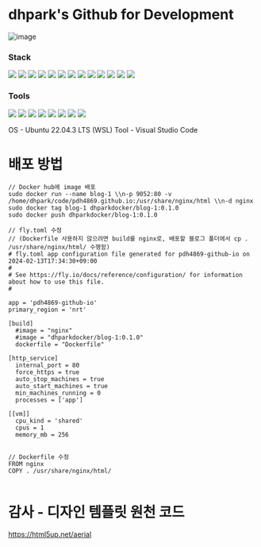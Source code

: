 # dhpark's Github for Development
![image](https://github.com/pdh4869/pdh4869.github.io/assets/76561901/7332fca7-ccbe-4420-bb50-5b58fbcf8d4b)

### Stack
<img src="https://img.shields.io/badge/Vue.js-35495E?style=flate&logo=vuedotjs&logoColor=4FC08D"/>
<img src="https://img.shields.io/badge/html5-E34F26?style=flat&logo=html5&logoColor=white"/> 
<img src="https://img.shields.io/badge/css-1572B6?style=flat&logo=css3&logoColor=white"/>
<img src="https://img.shields.io/badge/javascript-F7DF1E?style=flat&logo=javascript&logoColor=black"/>
<img src="https://img.shields.io/badge/Java-ED8B00?style=flat&logo=openjdk&logoColor=white"/>
<img src="https://img.shields.io/badge/spring-6DB33F?style=flat&logo=spring&logoColor=white"/>
<img src="https://img.shields.io/badge/springboot-6DB33F?style=flat&logo=springboot&logoColor=white"/>
<img src="https://img.shields.io/badge/mariaDB-003545?style=flat&logo=mariaDB&logoColor=white"/>
<img src="https://img.shields.io/badge/postgresql-4169e1?style=flat&logo=postgresql&logoColor=white"/>
<img src="https://img.shields.io/badge/linux-FCC624?style=flat&logo=linux&logoColor=black"/>
<img src="https://shields.io/badge/Windows--9cf?logo=Windows&style=social"/>
<img src="https://img.shields.io/badge/python-3776AB?style=flat&logo=python&logoColor=white"/>
<img src="https://img.shields.io/badge/Language-C?style=flat&logo=C&logoColor=white&color=%23A8B9CC"/>


### Tools
<img src="https://img.shields.io/badge/Visual%20Studio%20Code-007ACC?style=flat&logo=Visual%20Studio%20Code&logoColor=white"/>
<img src="https://img.shields.io/badge/Anaconda-44A833?style=flat&logo=Anaconda&logoColor=white"/>
<img src="https://img.shields.io/badge/Eclipse%20IDE-2C2255?style=flat&logo=Eclipse%20IDE&logoColor=white"/>
<img src="https://img.shields.io/badge/Git-F05032?style=flat&logo=git&logoColor=white"/>
<img src="https://img.shields.io/badge/GitHub-100000?style=flat&logo=github&logoColor=white"/>
<img src="https://img.shields.io/badge/Slack-4A154B?style=flat&logo=slack&logoColor=white"/>
<img src="https://img.shields.io/badge/Postman-FF6C37?style=flat&logo=Postman&logoColor=white"/>
<img src="https://img.shields.io/badge/Vmware-607078?style=flat&logo=Vmware&logoColor=white"/>


OS - Ubuntu 22.04.3 LTS (WSL)
Tool - Visual Studio Code

# 배포 방법
```
// Docker hub에 image 배포 
sudo docker run --name blog-1 \\n-p 9052:80 -v /home/dhpark/code/pdh4869.github.io:/usr/share/nginx/html \\n-d nginx
sudo docker tag blog-1 dhparkdocker/blog-1:0.1.0
sudo docker push dhparkdocker/blog-1:0.1.0

// fly.toml 수정
// (Dockerfile 사용하지 않으려면 build를 nginx로, 배포할 블로그 폴더에서 cp . /usr/share/nginx/html/ 수행함)
# fly.toml app configuration file generated for pdh4869-github-io on 2024-02-13T17:34:30+09:00
#
# See https://fly.io/docs/reference/configuration/ for information about how to use this file.
#

app = 'pdh4869-github-io'
primary_region = 'nrt'

[build]
  #image = "nginx"
  #image = "dhparkdocker/blog-1:0.1.0"
  dockerfile = "Dockerfile"

[http_service]
  internal_port = 80
  force_https = true
  auto_stop_machines = true
  auto_start_machines = true
  min_machines_running = 0
  processes = ['app']

[[vm]]
  cpu_kind = 'shared'
  cpus = 1
  memory_mb = 256


// Dockerfile 수정
FROM nginx
COPY . /usr/share/nginx/html/


```

# 감사 - 디자인 템플릿 원천 코드
https://html5up.net/aerial

